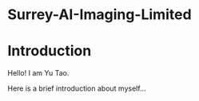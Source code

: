 # Surrey-AI-Imaging-Limited

# Introduction

Hello! I am Yu Tao.

Here is a brief introduction about myself...

